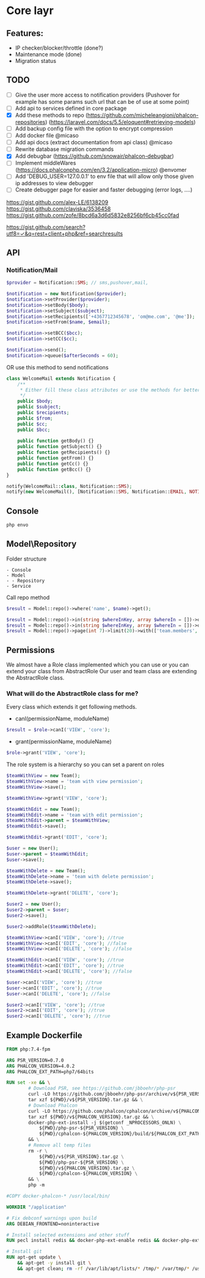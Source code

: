 # Core layr

## Features:
- IP checker/blocker/throttle (done?)
- Maintenance mode (done)
- Migration status

## TODO

- [ ] Give the user more access to notification providers (Pushover for example has some params such url that can be of use at some point)
- [ ] Add api to services defined in core package
- [x] Add these methods to repo (https://github.com/micheleangioni/phalcon-repositories) (https://laravel.com/docs/5.5/eloquent#retrieving-models)
- [ ] Add backup config file with the option to encrypt compression
- [ ] Add docker file @micaso
- [ ] Add api docs (extract documentation from api class) @micaso
- [ ] Rewrite database migration commands
- [x] Add debugbar (https://github.com/snowair/phalcon-debugbar)
- [ ] Implement middleWares (https://docs.phalconphp.com/en/3.2/application-micro) @envomer 
- [ ] Add 'DEBUG_USER=127.0.0.1' to env file that will allow only those given ip addresses to view debugger
- [ ] Create debugger page for easier and faster debugging (error logs, ....)

https://gist.github.com/alex-LE/6138209
https://gist.github.com/claviska/3536458
https://gist.github.com/zofe/8bcd6a3d6d5832e8256bf6cb45cc0fad

https://gist.github.com/search?utf8=✓&q=rest+client+php&ref=searchresults

## API

### Notification/Mail
```php
$provider = Notification::SMS; // sms,pushover,mail,

$notification = new Notification($provider);
$notification->setProvider($provider);
$notification->setBody($body);
$notification->setSubject($subject);
$notification->setRecipients(['+4367712345678', 'om@me.com', '@me']);
$notification->setFrom($name, $email);

$notification->setBCC($bcc);
$notification->setCC($cc);

$notification->send();
$notification->queue($afterSeconds = 60);
```

OR use this method to send notifications

```php
class WelcomeMail extends Notification {
    /**
     * Either fill these class attributes or use the methods for better control
     */
    public $body;
    public $subject;
    public $recipients;
    public $from;
    public $cc;
    public $bcc;
    
    public function getBody() {}
    public function getSubject() {}
    public function getRecipients() {}
    public function getFrom() {}
    public function getCc() {}
    public function getBcc() {}
}
```

```php
notify(WelcomeMail::class, Notification::SMS);
notify(new WelcomeMail(), [Notification::SMS, Notification::EMAIL, NOTIFICATION:SLACK]);
```


## Console
```bash
php envo
```

## Model\Repository

Folder structure
```
- Console
- Model
- - Repository
- Service
```

Call repo method
```php
$result = Model::repo()->where('name', $name)->get();

$result = Model::repo()->in(string $whereInKey, array $whereIn = [])->orderBy(['description' => 'asc', 'name' => 'desc'])->limit(20)->get();
$result = Model::repo()->in(string $whereInKey, array $whereIn = [])->orderBy('name', 'desc')->limit(20)->get();
$result = Model::repo()->page(int 7)->limit(20)->with(['team.members', 'events''])->get();
```

## Permissions
We almost have a Role class implemented which you can use 
or you can extend your class from AbstractRole
Our user and team class are extending the AbstractRole class. 

### What will do the AbstractRole class for me?
Every class which extends it get following methods.

- canI(permissionName, moduleName)
```php
$result = $role->canI('VIEW', 'core');
```
- grant(permissionName, moduleName)

```php
$role->grant('VIEW', 'core');
```

The role system is a hierarchy so you can set a parent on roles
```php
$teamWithView = new Team();
$teamWithView->name = 'team with view permission';
$teamWithView->save();

$teamWithView->grant('VIEW', 'core');

$teamWithEdit = new Team();
$teamWithEdit->name = 'team with edit permission';
$teamWithEdit->parent = $teamWithView;
$teamWithEdit->save();

$teamWithEdit->grant('EDIT', 'core');

$user = new User();
$user->parent = $teamWithEdit;
$user->save();

$teamWithDelete = new Team();
$teamWithDelete->name = 'team with delete permission';
$teamWithDelete->save();

$teamWithDelete->grant('DELETE', 'core');

$user2 = new User();
$user2->parent = $user;
$user2->save();

$user2->addRole($teamWithDelete);

$teamWithView->canI('VIEW', 'core'); //true
$teamWithView->canI('EDIT', 'core'); //false
$teamWithView->canI('DELETE', 'core'); //false

$teamWithEdit->canI('VIEW', 'core'); //true
$teamWithEdit->canI('EDIT', 'core'); //true
$teamWithEdit->canI('DELETE', 'core'); //false

$user->canI('VIEW', 'core'); //true
$user->canI('EDIT', 'core'); //true
$user->canI('DELETE', 'core'); //false

$user2->canI('VIEW', 'core'); //true
$user2->canI('EDIT', 'core'); //true
$user2->canI('DELETE', 'core'); //true
```

## Example Dockerfile
```Dockerfile
FROM php:7.4-fpm

ARG PSR_VERSION=0.7.0
ARG PHALCON_VERSION=4.0.2
ARG PHALCON_EXT_PATH=php7/64bits

RUN set -xe && \
        # Download PSR, see https://github.com/jbboehr/php-psr
        curl -LO https://github.com/jbboehr/php-psr/archive/v${PSR_VERSION}.tar.gz && \
        tar xzf ${PWD}/v${PSR_VERSION}.tar.gz && \
        # Download Phalcon
        curl -LO https://github.com/phalcon/cphalcon/archive/v${PHALCON_VERSION}.tar.gz && \
        tar xzf ${PWD}/v${PHALCON_VERSION}.tar.gz && \
        docker-php-ext-install -j $(getconf _NPROCESSORS_ONLN) \
            ${PWD}/php-psr-${PSR_VERSION} \
            ${PWD}/cphalcon-${PHALCON_VERSION}/build/${PHALCON_EXT_PATH} \
        && \
        # Remove all temp files
        rm -r \
            ${PWD}/v${PSR_VERSION}.tar.gz \
            ${PWD}/php-psr-${PSR_VERSION} \
            ${PWD}/v${PHALCON_VERSION}.tar.gz \
            ${PWD}/cphalcon-${PHALCON_VERSION} \
        && \
        php -m

#COPY docker-phalcon-* /usr/local/bin/

WORKDIR "/application"

# Fix debconf warnings upon build
ARG DEBIAN_FRONTEND=noninteractive

# Install selected extensions and other stuff
RUN pecl install redis && docker-php-ext-enable redis && docker-php-ext-install -j$(nproc) pdo_mysql mysqli

# Install git
RUN apt-get update \
    && apt-get -y install git \
    && apt-get clean; rm -rf /var/lib/apt/lists/* /tmp/* /var/tmp/* /usr/share/doc/*
```
